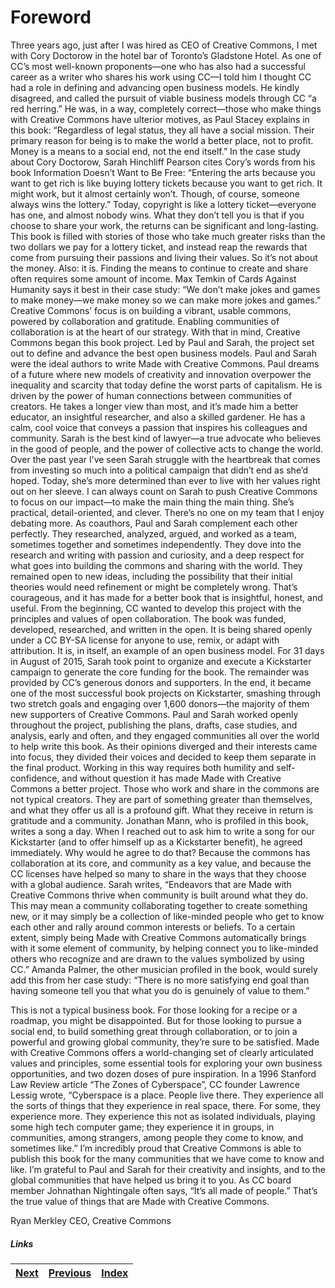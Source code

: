 # Foreword
Three years ago, just after I was hired as CEO of Creative Commons, I met with Cory Doctorow in the hotel bar of Toronto’s Gladstone Hotel. As one of CC’s most well-known proponents—one who has also had a successful career as a writer who shares his work using CC—I told him I thought CC had a role in defining and advancing open business models. He kindly disagreed, and called the pursuit of viable business models through CC “a red herring.”
He was, in a way, completely correct—those who make things with Creative Commons have ulterior motives, as Paul Stacey explains in this book: “Regardless of legal status, they all have a social mission. Their primary reason for being is to make the world a better place, not to profit. Money is a means to a social end, not the end itself.”
In the case study about Cory Doctorow, Sarah Hinchliff Pearson cites Cory’s words from his book Information Doesn’t Want to Be Free: “Entering the arts because you want to get rich is like buying lottery tickets because you want to get rich. It might work, but it almost certainly won’t. Though, of course, someone always wins the lottery.” 
Today, copyright is like a lottery ticket—everyone has one, and almost nobody wins. What they don’t tell you is that if you choose to share your work, the returns can be significant and long-lasting. This book is filled with stories of those who take much greater risks than the two dollars we pay for a lottery ticket, and instead reap the rewards that come from pursuing their passions and living their values. 
So it’s not about the money. Also: it is. Finding the means to continue to create and share often requires some amount of income. Max Temkin of Cards Against Humanity says it best in their case study: “We don’t make jokes and games to make money—we make money so we can make more jokes and games.” 
Creative Commons’ focus is on building a vibrant, usable commons, powered by collaboration and gratitude. Enabling communities of collaboration is at the heart of our strategy. With that in mind, Creative Commons began this book project. Led by Paul and Sarah, the project set out to define and advance the best open business models. Paul and Sarah were the ideal authors to write Made with Creative Commons. 
Paul dreams of a future where new models of creativity and innovation overpower the inequality and scarcity that today define the worst parts of capitalism. He is driven by the power of human connections between communities of creators. He takes a longer view than most, and it’s made him a better educator, an insightful researcher, and also a skilled gardener. He has a calm, cool voice that conveys a passion that inspires his colleagues and community.
Sarah is the best kind of lawyer—a true advocate who believes in the good of people, and the power of collective acts to change the world. Over the past year I’ve seen Sarah struggle with the heartbreak that comes from investing so much into a political campaign that didn’t end as she’d hoped. Today, she’s more determined than ever to live with her values right out on her sleeve. I can always count on Sarah to push Creative Commons to focus on our impact—to make the main thing the main thing. She’s practical, detail-oriented, and clever. There’s no one on my team that I enjoy debating more. 
As coauthors, Paul and Sarah complement each other perfectly. They researched, analyzed, argued, and worked as a team, sometimes together and sometimes independently. They dove into the research and writing with passion and curiosity, and a deep respect for what goes into building the commons and sharing with the world. They remained open to new ideas, including the possibility that their initial theories would need refinement or might be completely wrong. That’s courageous, and it has made for a better book that is insightful, honest, and useful. 
From the beginning, CC wanted to develop this project with the principles and values of open collaboration. The book was funded, developed, researched, and written in the open. It is being shared openly under a CC BY-SA license for anyone to use, remix, or adapt with attribution. It is, in itself, an example of an open business model.
For 31 days in August of 2015, Sarah took point to organize and execute a Kickstarter campaign to generate the core funding for the book. The remainder was provided by CC’s generous donors and supporters. In the end, it became one of the most successful book projects on Kickstarter, smashing through two stretch goals and engaging over 1,600 donors—the majority of them new supporters of  Creative Commons. 
Paul and Sarah worked openly throughout the project, publishing the plans, drafts, case studies, and analysis, early and often, and they engaged communities all over the world to help write this book. As their opinions diverged and their interests came into focus, they divided their voices and decided to keep them separate in the final product. Working in this way requires both humility and self-confidence, and without question it has made Made with Creative Commons a better project.
Those who work and share in the commons are not typical creators. They are part of something greater than themselves, and what they offer us all is a profound gift. What they receive in return is gratitude and a community. 
Jonathan Mann, who is profiled in this book, writes a song a day. When I reached out to ask him to write a song for our Kickstarter (and to offer himself up as a Kickstarter benefit), he agreed immediately. Why would he agree to do that? Because the commons has collaboration at its core, and community as a key value, and because the CC licenses have helped so many to share in the ways that they choose with a global audience. 
Sarah writes, “Endeavors that are Made with Creative Commons thrive when community is built around what they do. This may mean a community collaborating together to create something new, or it may simply be a collection of like-minded people who get to know each other and rally around common interests or beliefs. To a certain extent, simply being Made with Creative Commons automatically brings with it some element of community, by helping connect you to like-minded others who recognize and are drawn to the values symbolized by using CC.” Amanda Palmer, the other musician profiled in the book, would surely add this from her case study: “There is no more satisfying end goal than having someone tell you that what you do is genuinely of value to them.”



This is not a typical business book. For those looking for a recipe or a roadmap, you might be disappointed. But for those looking to pursue a social end, to build something great through collaboration, or to join a powerful and growing global community, they’re sure to be satisfied. Made with Creative Commons offers a world-changing set of clearly articulated values and principles, some essential tools for exploring your own business opportunities, and two dozen doses of pure inspiration.
In a 1996 Stanford Law Review article “The Zones of Cyberspace”, CC founder Lawrence Lessig wrote, “Cyberspace is a place. People live there. They experience all the sorts of things that they experience in real space, there. For some, they experience more. They experience this not as isolated individuals, playing some high tech computer game; they experience it in groups, in communities, among strangers, among people they come to know, and sometimes like.”
I’m incredibly proud that Creative Commons is able to publish this book for the many communities that we have come to know and like. I’m grateful to Paul and Sarah for their creativity and insights, and to the global communities that have helped us bring it to you. As CC board member Johnathan Nightingale often says, “It’s all made of people.” 
That’s the true value of things that are Made with Creative Commons.


Ryan Merkley
CEO, Creative Commons

##### Links
|[Next](introduction.md) | [Previous](title.md) |  [Index](index.md)
| ---- | ---- | ---- |